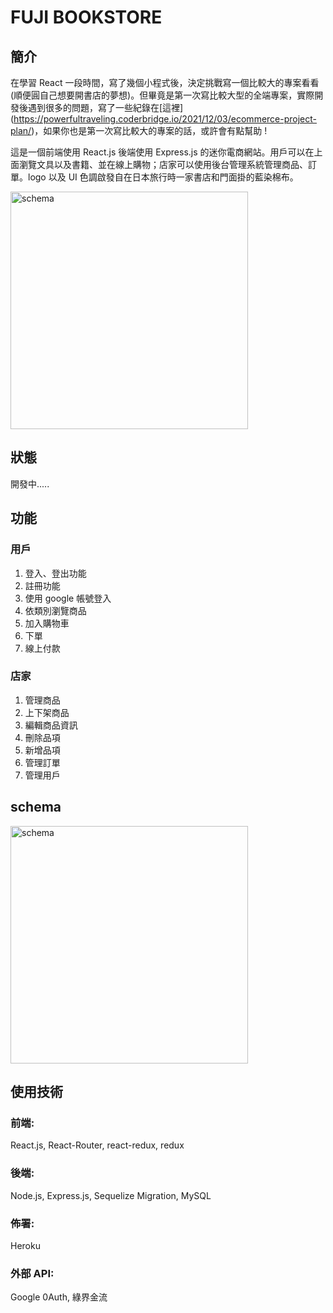 # FUJI BOOKSTORE

## 簡介
在學習 React 一段時間，寫了幾個小程式後，決定挑戰寫一個比較大的專案看看(順便圓自己想要開書店的夢想)。但畢竟是第一次寫比較大型的全端專案，實際開發後遇到很多的問題，寫了一些紀錄在[這裡] (https://powerfultraveling.coderbridge.io/2021/12/03/ecommerce-project-plan/)，如果你也是第一次寫比較大的專案的話，或許會有點幫助 !

這是一個前端使用 React.js 後端使用 Express.js 的迷你電商網站。用戶可以在上面瀏覽文具以及書籍、並在線上購物；店家可以使用後台管理系統管理商品、訂單。logo 以及 UI 色調啟發自在日本旅行時一家書店和門面掛的藍染棉布。

<img width="380" alt="schema" src="https://user-images.githubusercontent.com/81896228/144393735-9786a95e-63d9-4b37-a8cc-c0669b7f9866.png">

## 狀態
開發中.....


## 功能

### 用戶
1. 登入、登出功能
2. 註冊功能
3. 使用 google 帳號登入
4. 依類別瀏覽商品
5. 加入購物車
6. 下單
7. 線上付款

### 店家
1. 管理商品
2. 上下架商品
3. 編輯商品資訊
4. 刪除品項
5. 新增品項
6. 管理訂單
7. 管理用戶

## schema

<img width="380" alt="schema" src="https://user-images.githubusercontent.com/81896228/140879257-de36e39e-108a-4bd7-9c5e-2f786f78e1ca.PNG">


## 使用技術
### 前端: 
React.js, React-Router, react-redux, redux
### 後端:
Node.js, Express.js, Sequelize Migration, MySQL
### 佈署:
Heroku
### 外部 API:
Google 0Auth, 綠界金流
 





